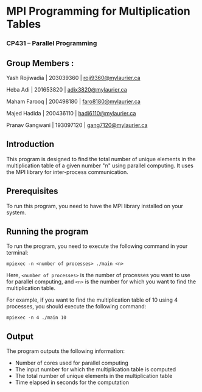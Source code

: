 # MPI Programming for Multiplication Tables
### CP431 – Parallel Programming 
## Group Members :
Yash Rojiwadia | 203039360 | roji9360@mylaurier.ca

Heba Adi | 201653820 | adix3820@mylaurier.ca

Maham Farooq | 200498180 | faro8180@mylaurier.ca

Majed Hadida | 200436110 | hadi6110@mylaurier.ca

Pranav Gangwani | 193097120 | gang7120@mylaurier.ca

## Introduction
This program is designed to find the total number of unique elements in the multiplication table of a given number "n" using parallel computing. It uses the MPI library for inter-process communication.

## Prerequisites
To run this program, you need to have the MPI library installed on your system.

## Running the program
To run the program, you need to execute the following command in your terminal:

`mpiexec -n <number of processes> ./main <n>`

Here, `<number of processes>` is the number of processes you want to use for parallel computing, and `<n>` is the number for which you want to find the multiplication table.

For example, if you want to find the multiplication table of 10 using 4 processes, you should execute the following command:

`mpiexec -n 4 ./main 10`

## Output
The program outputs the following information:

- Number of cores used for parallel computing
- The input number for which the multiplication table is computed
- The total number of unique elements in the multiplication table
- Time elapsed in seconds for the computation
